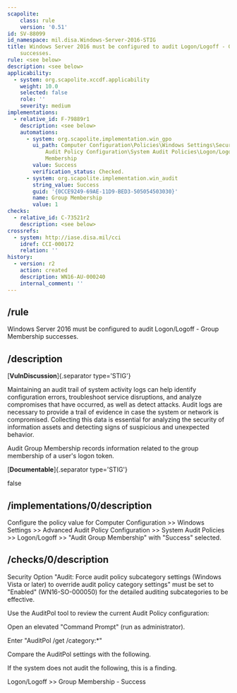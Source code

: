 ```yaml
---
scapolite:
    class: rule
    version: '0.51'
id: SV-88099
id_namespace: mil.disa.Windows-Server-2016-STIG
title: Windows Server 2016 must be configured to audit Logon/Logoff - Group Membership
    successes.
rule: <see below>
description: <see below>
applicability:
  - system: org.scapolite.xccdf.applicability
    weight: 10.0
    selected: false
    role: ''
    severity: medium
implementations:
  - relative_id: F-79889r1
    description: <see below>
    automations:
      - system: org.scapolite.implementation.win_gpo
        ui_path: Computer Configuration\Policies\Windows Settings\Security Settings\Advanced
            Audit Policy Configuration\System Audit Policies\Logon/Logoff\Audit Group
            Membership
        value: Success
        verification_status: Checked.
      - system: org.scapolite.implementation.win_audit
        string_value: Success
        guid: '{0CCE9249-69AE-11D9-BED3-505054503030}'
        name: Group Membership
        value: 1
checks:
  - relative_id: C-73521r2
    description: <see below>
crossrefs:
  - system: http://iase.disa.mil/cci
    idref: CCI-000172
    relation: ''
history:
  - version: r2
    action: created
    description: WN16-AU-000240
    internal_comment: ''
---
```



## /rule

Windows Server 2016 must be configured to audit Logon/Logoff - Group Membership successes.

## /description

[**VulnDiscussion**]{.separator type='STIG'}

Maintaining an audit trail of system activity logs can help identify configuration errors, troubleshoot service disruptions, and analyze compromises that have occurred, as well as detect attacks. Audit logs are necessary to provide a trail of evidence in case the system or network is compromised. Collecting this data is essential for analyzing the security of information assets and detecting signs of suspicious and unexpected behavior.

Audit Group Membership records information related to the group membership of a user's logon token.

[**Documentable**]{.separator type='STIG'}

false

## /implementations/0/description

Configure the policy value for Computer Configuration >> Windows Settings >> Advanced Audit Policy Configuration >> System Audit Policies >> Logon/Logoff >> "Audit Group Membership" with "Success" selected.

## /checks/0/description

Security Option "Audit: Force audit policy subcategory settings (Windows Vista or later) to override audit policy category settings" must be set to "Enabled" (WN16-SO-000050) for the detailed auditing subcategories to be effective.

Use the AuditPol tool to review the current Audit Policy configuration:

Open an elevated "Command Prompt" (run as administrator).

Enter "AuditPol /get /category:*"

Compare the AuditPol settings with the following.

If the system does not audit the following, this is a finding.

Logon/Logoff >> Group Membership - Success
